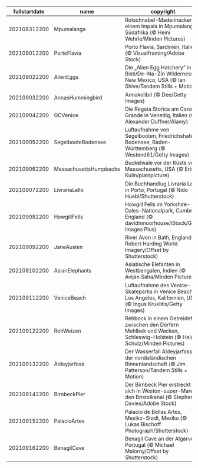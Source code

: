 |fullstartdate|name|copyright|title|image|
|--|--|--|--|--|
202108312200|Mpumalanga|Rotschnabel-Madenhacker auf einem Impala in Mpumalanga, Südafrika (© Heini Wehrle/Minden Pictures)|Beziehungsstatus: Es ist kompliziert|![](/de-DE/2021/09/202108312200Mpumalanga.jpg)|
202109012200|PortoFlavia|Porto Flavia, Sardinien, Italien (© Visualframing/Adobe Stock)|Ein Klippenhafen auf Sardinien|![](/de-DE/2021/09/202109012200PortoFlavia.jpg)|
202109022200|AlienEggs|Die „Alien Egg Hatchery“ in der Bisti/De-Na-Zin Wilderness, New Mexico, USA (© Ian Shive/Tandem Stills + Motion)|Willkommen in der Alien-Brutstätte!|![](/de-DE/2021/09/202109022200AlienEggs.jpg)|
202109032200|AnnasHummingbird|Annakolibri (© Dee/Getty Images)|Glitzerndes Gefieder|![](/de-DE/2021/09/202109032200AnnasHummingbird.jpg)|
202109042200|GCVenice|Die Regata Storica am Canale Grande in Venedig, Italien (© Alexander Duffner/Alamy)|Die große Regatta von Venedig|![](/de-DE/2021/09/202109042200GCVenice.jpg)|
202109052200|SegelbooteBodensee|Luftaufnahme von Segelbooten, Friedrichshafen, Bodensee, Baden-Württemberg (© Westend61/Getty Images)|Segeln, wohin der Wind weht!|![](/de-DE/2021/09/202109052200SegelbooteBodensee.jpg)|
202109062200|MassachusettsHumpbacks|Buckelwale vor der Küste von Massachusetts, USA (© Eric Kulin/plainpicture)|Hallo, ihr Wale!|![](/de-DE/2021/09/202109062200MassachusettsHumpbacks.jpg)|
202109072200|LivrariaLello|Die Buchhandlug Livraria Lello in Porto, Portugal (© Nido Huebl/Shutterstock)|Betreten Sie diese magische Welt|![](/de-DE/2021/09/202109072200LivrariaLello.jpg)|
202109082200|HowgillFells|Howgill Fells im Yorkshire-Dales-Nationalpark, Cumbria, England (© davidnmoorhouse/iStock/Getty Images Plus)|Zwischen den Seen und den Tälern|![](/de-DE/2021/09/202109082200HowgillFells.jpg)|
202109092200|JaneAusten|River Avon in Bath, England (© Robert Harding World Imagery/Offset by Shutterstock)|Ein Fest für alle Austen-Fans|![](/de-DE/2021/09/202109092200JaneAusten.jpg)|
202109102200|AsianElephants|Asiatische Elefanten in Westbengalen, Indien (© Avijan Saha/Minden Pictures)|Nachmittagsspaziergang|![](/de-DE/2021/09/202109102200AsianElephants.jpg)|
202109112200|VeniceBeach|Luftaufnahme des Venice-Skateparks in Venice Beach, Los Angeles, Kalifornien, USA (© Ingus Kruklitis/Getty Images)|Sand, Sonne und Skater|![](/de-DE/2021/09/202109112200VeniceBeach.jpg)|
202109122200|RehWeizen|Rehbock in einem Getreidefeld zwischen den Dörfern Mehlbek und Wacken, Schleswig-Holstein (© Helge Schulz/Minden Pictures)|Versteckspiel im Feld|![](/de-DE/2021/09/202109122200RehWeizen.jpg)|
202109132200|Aldeyjarfoss|Der Wasserfall Aldeyjarfoss in der nordisländischen Binnenlandschaft (© Jim Patterson/Tandem Stills + Motion)|Der mächtige Aldeyjarfoss|![](/de-DE/2021/09/202109132200Aldeyjarfoss.jpg)|
202109142200|BirnbeckPier|Der Birnbeck Pier erstreckt sich in Weston-super-Mare in den Bristolkanal (© Stephen Davies/Adobe Stock)|Das Ende des Piers?|![](/de-DE/2021/09/202109142200BirnbeckPier.jpg)|
202109152200|PalacioArtes|Palacio de Bellas Artes, Mexiko-Stadt, Mexiko (© Lukas Bischoff Photograph/Shutterstock)|Schrei nach Unabhängigkeit|![](/de-DE/2021/09/202109152200PalacioArtes.jpg)|
202109162200|BenagilCave|Benagil Cave an der Algarve, Portugal (© Michael Malorny/Offset by Shutterstock)|Das Auge der Höhle|![](/de-DE/2021/09/202109162200BenagilCave.jpg)|
